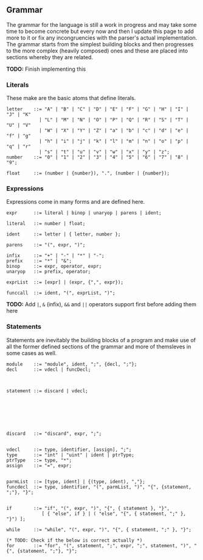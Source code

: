 ## Grammar

The grammar for the language is still a work in progress and may take some time to
become concrete but every now and then I update this page to add more to it or fix
any incongruencies with the parser's actual implementation. The grammar starts from
the simplest building blocks and then progresses to the more complex (heavily composed)
ones and these are placed into sections whereby they are related.

**TODO:** Finish implementing this

### Literals

These make are the basic atoms that define literals.

```
letter    ::= "A" | "B" | "C" | "D" | "E" | "F" | "G" | "H" | "I" | "J" | "K"
            | "L" | "M" | "N" | "O" | "P" | "Q" | "R" | "S" | "T" | "U" | "V"
            | "W" | "X" | "Y" | "Z" | "a" | "b" | "c" | "d" | "e" | "f" | "g"
            | "h" | "i" | "j" | "k" | "l" | "m" | "n" | "o" | "p" | "q" | "r"
            | "s" | "t" | "u" | "v" | "w" | "x" | "y" | "z";
number    ::= "0" | "1" | "2" | "3" | "4" | "5" | "6" | "7" | "8" | "9";

float     ::= (number | {number}), ".", (number | {number});
```

### Expressions

Expressions come in many forms and are defined here.

```
expr      ::= literal | binop | unaryop | parens | ident;

literal   ::= number | float;

ident     ::= letter | { letter, number };

parens    ::= "(", expr, ")";

infix     ::= "+" | "-" | "*" | "-";
prefix    ::= "*" | "&";
binop     ::= expr, operator, expr;
unaryop   ::= prefix, operator;

exprList  ::= [expr] | (expr, {",", expr});

funccall  ::= ident, "(", exprList, ")";
```

**TODO:** Add `|`, `&` (infix), `&&` and `||` operators support first before adding them here

### Statements

Statements are inevitably the building blocks of a program and make
use of all the former defined sections of the grammar and more of
themsleves in some cases as well.

```
module    ::= "module", ident, ";", {decl, ";"};
decl      ::= vdecl | funcDecl;



statement ::= discard | vdecl;







discard   ::= "discard", expr, ";";


vdecl     ::= type, identifier, [assign], ";";
type      ::= "int" | "uint" | ident | ptrType;
ptrType   ::= type, "*";
assign    ::= "=", expr;


parmList  ::= [type, ident] | {(type, ident), ","};
funcdecl  ::= type, identifier, "(", parmList, ")", "{", {statement, ";"}, "}";


if        ::= "if", "(", expr, ")", "{", { statement }, "}",
             [ { "else", if } | ( "else", "{", { statement, ";" }, "}") ];

while     ::= "while", "(", expr, ")", "{", { statement, ";" }, "}";

(* TODO: Check if the below is correct actually *)
for       ::= "for", "(", statement, ";", expr, ";", statement, ")", "{", {statement, ";"}, "}";
```